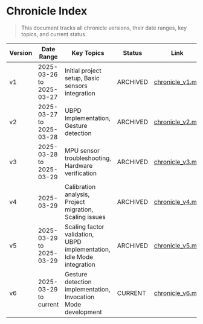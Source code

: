 # Chronicle Index

> This document tracks all chronicle versions, their date ranges, key topics, and current status.

| Version | Date Range | Key Topics | Status | Link |
|---------|------------|------------|--------|------|
| v1 | 2025-03-26 to 2025-03-27 | Initial project setup, Basic sensors integration | ARCHIVED | [chronicle_v1.md](../archive/chronicles/chronicle_v1.md) |
| v2 | 2025-03-27 to 2025-03-28 | UBPD Implementation, Gesture detection | ARCHIVED | [chronicle_v2.md](../archive/chronicles/chronicle_v2.md) |
| v3 | 2025-03-28 to 2025-03-29 | MPU sensor troubleshooting, Hardware verification | ARCHIVED | [chronicle_v3.md](../archive/chronicles/chronicle_v3.md) |
| v4 | 2025-03-29 | Calibration analysis, Project migration, Scaling issues | ARCHIVED | [chronicle_v4.md](../archive/chronicles/chronicle_v4.md) |
| v5 | 2025-03-29 to 2025-03-29 | Scaling factor validation, UBPD implementation, Idle Mode integration | ARCHIVED | [chronicle_v5.md](../archive/chronicles/chronicle_v5.md) |
| v6 | 2025-03-29 to current | Gesture detection implementation, Invocation Mode development | CURRENT | [chronicle_v6.md](./chronicle_v6.md) | 